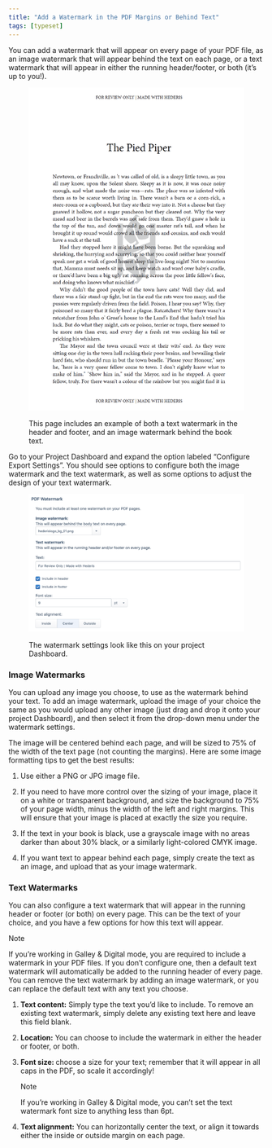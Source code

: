 ```yaml
---
title: "Add a Watermark in the PDF Margins or Behind Text"
tags: [typeset]
---
```

 
<html><body><section data-type="chapter" class="hsecchapter" data-hederis-type="hsecchapter" id="add-watermark" data-pi-attrs="id: add-watermark; data-tags: typeset;" role="doc-chapter" data-tags="typeset" data-author-name=" " data-book-title=" " title="Add a Watermark in the PDF Margins or Behind Text"><p class="hblkp" data-hederis-type="hblkp" id="p5gFn7n0X">You can add a watermark that will appear on every page of your PDF file, as an image watermark that will appear behind the text on each page, or a text watermark that will appear in either the running header/footer, or both (it&#8217;s up to you!).</p><figure class="hwprfig" data-hederis-type="hwprfig" id="pa4U9aG09"><img data-hederis-type="hblkimg" class="hblkimg" id="pCgxNgEY0" src="/images/watermark1.png" data-img-src="/images/watermark1.png"/><p class="hblkcaption" data-hederis-type="hblkcaption" id="pWKU8bK6r">This page includes an example of both a text watermark in the header and footer, and an image watermark behind the book text.</p></figure><p class="hblkp" data-hederis-type="hblkp" id="pYOKG7JxD">Go to your Project Dashboard and expand the option labeled &#8220;Configure Export Settings&#8221;. You should see options to configure both the image watermark and the text watermark, as well as some options to adjust the design of your text watermark.</p><figure class="hwprfig" data-hederis-type="hwprfig" id="piXQAXAPE"><img data-hederis-type="hblkimg" class="hblkimg" id="pt20tBypp" src="/images/watermark2.png" data-img-src="/images/watermark2.png"/><p class="hblkcaption" data-hederis-type="hblkcaption" id="pRYGkz13j">The watermark settings look like this on your project Dashboard.</p></figure><section class="hwprsubsection" data-hederis-type="hwprsubsection" id="pZlg51HPl" data-type="subsection" title="Image Watermarks"><h1 data-hederis-type="hblktitle" class="hblktitle" id="pU6CbOeuZ">Image Watermarks</h1><p class="hblkp" data-hederis-type="hblkp" id="pYWNnuD3c">You can upload any image you choose, to use as the watermark behind your text. To add an image watermark, upload the image of your choice the same as you would upload any other image (just drag and drop it onto your project Dashboard), and then select it from the drop-down menu under the watermark settings. </p><p class="hblkp" data-hederis-type="hblkp" id="pvexVeH5f">The image will be centered behind each page, and will be sized to 75% of the width of the text page (not counting the margins). Here are some image formatting tips to get the best results: </p><ol class="hwprnumlist" data-hederis-type="hwprnumlist" id="p31alkwaW"><li class="hblkoli" data-hederis-type="hblkoli" id="li9dvzNqRe"><p class="hblkoli" data-hederis-type="hblklip" id="pntDn0yf4">Use either a PNG or JPG image file.</p></li><li class="hblkoli" data-hederis-type="hblkoli" id="liCGwTgOlE"><p class="hblkoli" data-hederis-type="hblklip" id="pdjePeOAh">If you need to have more control over the sizing of your image, place it on a white or transparent background, and size the background to 75% of your page width, minus the width of the left and right margins. This will ensure that your image is placed at exactly the size you require.</p></li><li class="hblkoli" data-hederis-type="hblkoli" id="liNowWU8pr"><p class="hblkoli" data-hederis-type="hblklip" id="pCkTslGOO">If the text in your book is black, use a grayscale image with no areas darker than about 30% black, or a similarly  light-colored CMYK image.</p></li><li class="hblkoli" data-hederis-type="hblkoli" id="liNoHdr4uF"><p class="hblkoli" data-hederis-type="hblklip" id="pXzhDYAV9">If you want text to appear behind each page, simply create the text as an image, and upload that as your image watermark.</p></li></ol></section><section class="hwprsubsection" data-hederis-type="hwprsubsection" id="pBCGOPkgP" data-type="subsection" title="Text Watermarks"><h1 data-hederis-type="hblktitle" class="hblktitle" id="pQzc1ozaZ">Text Watermarks</h1><p class="hblkp" data-hederis-type="hblkp" id="pvkEg9MVB">You can also configure a text watermark that will appear in the running header or footer (or both) on every page. This can be the text of your choice, and you have a few options for how this text will appear.</p><aside class="hwprbox box" data-hederis-type="hwprbox" id="p1tFYBPH1" data-type="sidebar"><p class="hblktype" data-hederis-type="hblktype" id="pEW7Orsqs">Note</p><p class="hblkp" data-hederis-type="hblkp" id="pMRbU8ypa">If you&#8217;re working in Galley &amp; Digital mode, you are required to include a watermark in your PDF files. If you don&#8217;t configure one, then a default text watermark will automatically be added to the running header of every page. You can remove the text watermark by adding an image watermark, or you can replace the default text with any text you choose.</p></aside><ol class="hwprnumlist" data-hederis-type="hwprnumlist" id="pmT7ZCrr4"><li class="hblkoli" data-hederis-type="hblkoli" id="li0La7NjsL"><p class="hblkoli" data-hederis-type="hblklip" id="p8Zh3JkIO"><strong data-hederis-type="hspanstrong" id="pXF9amV9t">Text content:</strong> Simply type the text you&#8217;d like to include. To remove an existing text watermark, simply delete any existing text here and leave this field blank.</p></li><li class="hblkoli" data-hederis-type="hblkoli" id="limq7zkUHk"><p class="hblkoli" data-hederis-type="hblklip" id="pzcWCN531"><strong class="hspanstrong" data-hederis-type="hspanstrong" id="p2QEV9Rm2">Location:</strong> You can choose to include the watermark in either the header or footer, or both.</p></li><li class="hblkoli" data-hederis-type="hblkoli" id="liLtkPrhge"><p class="hblkoli" data-hederis-type="hblklip" id="p3eezpK6z"><strong class="hspanstrong" data-hederis-type="hspanstrong" id="pg34QgFyr">Font size: </strong>choose a size for your text; remember that it will appear in all caps in the PDF, so scale it accordingly! </p><aside class="hwprbox box" data-hederis-type="hwprbox" id="pGHU18nYK" data-type="sidebar"><p class="hblktype" data-hederis-type="hblktype" id="psNf50nML">Note</p><p class="hblkp" data-hederis-type="hblkp" id="pETfmRrgR">If you&#8217;re working in Galley &amp; Digital mode, you can&#8217;t set the text watermark font size to anything less than 6pt.</p></aside></li><li class="hblkoli" data-hederis-type="hblkoli" id="li1FPWE4Cs"><p class="hblkoli" data-hederis-type="hblklip" id="ps3R3Pi81"><strong class="hspanstrong" data-hederis-type="hspanstrong" id="pGUyCgzSX">Text alignment:</strong> You can horizontally center the text, or align it towards either the inside or outside margin on each page.</p></li></ol></section></section></body></html>

